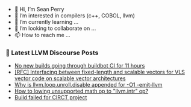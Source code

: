 - 👋 Hi, I’m Sean Perry
- 👀 I’m interested in compilers (c++, COBOL, llvm)
- 🌱 I’m currently learning ...
- 💞️ I’m looking to collaborate on ...
- 📫 How to reach me ...

<!---
s66perry/s66perry is a ✨ special ✨ repository because its `README.md` (this file) appears on your GitHub profile.
You can click the Preview link to take a look at your changes.
--->
### 📕 Latest LLVM Discourse Posts

<!-- DISCOURSE-LLVM:START -->
- [No new builds going through buildbot CI for 11 hours](https://discourse.llvm.org/t/no-new-builds-going-through-buildbot-ci-for-11-hours/63094#post_9)
- [[RFC] Interfacing between fixed-length and scalable vectors for VLS vector code on scalable vector architectures](https://discourse.llvm.org/t/rfc-interfacing-between-fixed-length-and-scalable-vectors-for-vls-vector-code-on-scalable-vector-architectures/63074#post_5)
- [Why is llvm.loop.unroll.disable appended for -O1 -emit-llvm](https://discourse.llvm.org/t/why-is-llvm-loop-unroll-disable-appended-for-o1-emit-llvm/63140#post_2)
- [How to lowing unsupported math op to &quot;llvm.intr&quot; op?](https://discourse.llvm.org/t/how-to-lowing-unsupported-math-op-to-llvm-intr-op/63137#post_2)
- [Build failed for CIRCT project](https://discourse.llvm.org/t/build-failed-for-circt-project/63135#post_3)
<!-- DISCOURSE-LLVM:END -->
